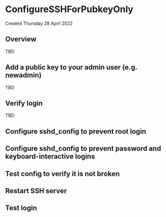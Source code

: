 # ConfigureSSHForPubkeyOnly

Created Thursday 28 April 2022

Overview
--------

TBD

Add a public key to your admin user (e.g. newadmin)
---------------------------------------------------

TBD

Verify login
------------

TBD

Configure sshd_config to prevent root login
-------------------------------------------

Configure sshd_config to prevent password and keyboard-interactive logins
-------------------------------------------------------------------------

Test config to verify it is not broken
--------------------------------------

Restart SSH server
------------------

Test login
----------
